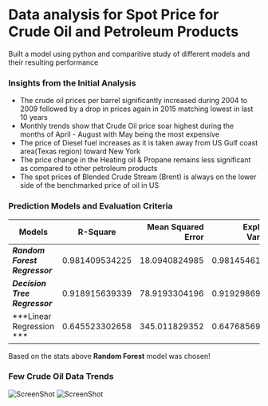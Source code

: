 # Data analysis for Spot Price for Crude Oil and Petroleum Products
Built a model using python and comparitive study of different models and their resulting performance

### Insights from the Initial Analysis

- The crude oil prices per barrel significantly increased during 2004 to
2009 followed by a drop in prices again in 2015 matching lowest in last 10
years
- Monthly trends show that Crude Oil price soar highest during the months of
April - August with May being the most expensive
- The price of Diesel fuel increases as it is taken away from US Gulf coast
area(Texas region) toward New York
- The price change in the Heating oil & Propane remains less significant as
compared to other petroleum products
- The spot prices of Blended Crude Stream (Brent) is always on the lower
side of the benchmarked price of oil in US

### Prediction Models and Evaluation Criteria
 
| Models        | R-Square| Mean Squared Error  | Explained Variance  | Mean Absolute Error |Median Absolute Error |
| ------------- |:-------------:| -----:| -----:|-----:| -----:| 
| ***Random Forest Regressor***| 0.981409534225 | 18.0940824985 | 0.981454612847  |2.73066328947 | 1.70786 |
|  ***Decision Tree Regressor***     |   0.918915639339    |  78.9193304196 |  0.919298696549 | 5.13448524613 | 2.8114516129 |
| ***Linear Regression *** | 0.645523302658      |  345.011829352 | 0.647685690745 | 15.215983657 | 12.1013037738 |


Based on the stats above **Random Forest** model was chosen!

### Few Crude Oil Data Trends

![ScreenShot](https://github.com/gaganmalhotra/Predicting-Future-Oil-Prices-/blob/master/CrudeOilYearlyDist.png)
![ScreenShot](https://github.com/gaganmalhotra/Predicting-Future-Oil-Prices-/blob/master/CrudeOilMonthDist.png)
